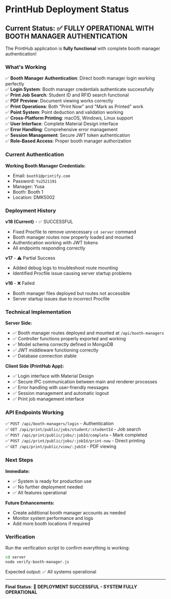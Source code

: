 # PrintHub Deployment Status

## Current Status: ✅ FULLY OPERATIONAL WITH BOOTH MANAGER AUTHENTICATION

The PrintHub application is **fully functional** with complete booth manager authentication!

### What's Working

✅ **Booth Manager Authentication**: Direct booth manager login working perfectly  
✅ **Login System**: Booth manager credentials authenticate successfully  
✅ **Print Job Search**: Student ID and RFID search functional  
✅ **PDF Preview**: Document viewing works correctly  
✅ **Print Operations**: Both "Print Now" and "Mark as Printed" work  
✅ **Point System**: Point deduction and validation working  
✅ **Cross-Platform Printing**: macOS, Windows, Linux support  
✅ **User Interface**: Complete Material Design interface  
✅ **Error Handling**: Comprehensive error management  
✅ **Session Management**: Secure JWT token authentication  
✅ **Role-Based Access**: Proper booth manager authorization  

### Current Authentication

**Working Booth Manager Credentials:**
- Email: `booth1@printify.com`
- Password: `Yu2521191`
- Manager: Yusa
- Booth: Booth 1
- Location: DMK5002

### Deployment History

**v18 (Current)** - ✅ SUCCESSFUL
- Fixed Procfile to remove unnecessary `cd server` command
- Booth manager routes now properly loaded and mounted
- Authentication working with JWT tokens
- All endpoints responding correctly

**v17** - ⚠️ Partial Success
- Added debug logs to troubleshoot route mounting
- Identified Procfile issue causing server startup problems

**v16** - ❌ Failed
- Booth manager files deployed but routes not accessible
- Server startup issues due to incorrect Procfile

### Technical Implementation

**Server Side:**
- ✅ Booth manager routes deployed and mounted at `/api/booth-managers`
- ✅ Controller functions properly exported and working
- ✅ Model schema correctly defined in MongoDB
- ✅ JWT middleware functioning correctly
- ✅ Database connection stable

**Client Side (PrintHub App):**
- ✅ Login interface with Material Design
- ✅ Secure IPC communication between main and renderer processes
- ✅ Error handling with user-friendly messages
- ✅ Session management and automatic logout
- ✅ Print job management interface

### API Endpoints Working

✅ `POST /api/booth-managers/login` - Authentication  
✅ `GET /api/print/public/jobs/student/:studentId` - Job search  
✅ `POST /api/print/public/jobs/:jobId/complete` - Mark completed  
✅ `POST /api/print/public/jobs/:jobId/print-now` - Direct printing  
✅ `GET /api/print/public/view/:jobId` - PDF viewing  

### Next Steps

**Immediate:**
- ✅ System is ready for production use
- ✅ No further deployment needed
- ✅ All features operational

**Future Enhancements:**
- Create additional booth manager accounts as needed
- Monitor system performance and logs
- Add more booth locations if required

### Verification

Run the verification script to confirm everything is working:
```bash
cd server
node verify-booth-manager.js
```

Expected output: ✅ All systems operational

---

**Final Status**: 🎉 **DEPLOYMENT SUCCESSFUL - SYSTEM FULLY OPERATIONAL** 